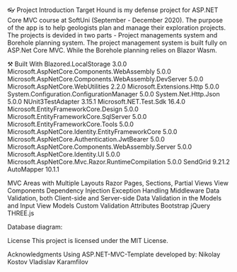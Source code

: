 👓 Project Introduction
Target Hound is my defense project for ASP.NET Core MVC course at SoftUni (September - December 2020). The purpose of the app is to help geologists plan and manage their exploration projects. The projects is devided in two parts - Project managements system and Borehole planning system.
The project management system is built fully on ASP.Net Core MVC. While the Borehole planning relies on Blazor Wasm.

⚒️ Built With
Blazored.LocalStorage 3.0.0
Microsoft.AspNetCore.Components.WebAssembly 5.0.0 
Microsoft.AspNetCore.Components.WebAssembly.DevServer 5.0.0  
Microsoft.AspNetCore.WebUtilities 2.2.0 
Microsoft.Extensions.Http 5.0.0 
System.Configuration.ConfigurationManager 5.0.0 
System.Net.Http.Json 5.0.0 
NUnit3TestAdapter 3.15.1 
Microsoft.NET.Test.Sdk 16.4.0 
Microsoft.EntityFrameworkCore.Design 5.0.0 
Microsoft.EntityFrameworkCore.SqlServer 5.0.0 
Microsoft.EntityFrameworkCore.Tools 5.0.0
Microsoft.AspNetCore.Identity.EntityFrameworkCore 5.0.0
Microsoft.AspNetCore.Authentication.JwtBearer 5.0.0 
Microsoft.AspNetCore.Components.WebAssembly.Server 5.0.0 
Microsoft.AspNetCore.Identity.UI 5.0.0 
Microsoft.AspNetCore.Mvc.Razor.RuntimeCompilation 5.0.0 
SendGrid 9.21.2 
AutoMapper 10.1.1 

MVC Areas with Multiple Layouts
Razor Pages, Sections, Partial Views
View Components
Dependency Injection
Exception Handling Middleware
Data Validation, both Client-side and Server-side
Data Validation in the Models and Input View Models
Custom Validation Attributes
Bootstrap
jQuery
THREE.js

Database diagram:


License
This project is licensed under the MIT License.

Acknowledgments
Using ASP.NET-MVC-Template developed by:
Nikolay Kostov
Vladislav Karamfilov
